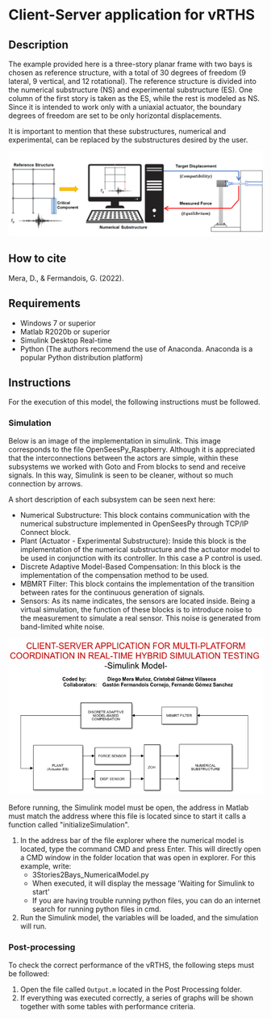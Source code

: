 # Client-Server application for vRTHS

## Description

The example provided here is a three-story planar frame with two bays is chosen as reference structure, with a total of 30 degrees of freedom (9 lateral, 9 vertical, and 12 rotational). The reference structure is divided into the numerical substructure (NS) and experimental substructure (ES). One column of the first story is taken as the ES, while the rest is modeled as NS. Since it is intended to work only with a uniaxial actuator, the boundary degrees of freedom are set to be only horizontal displacements.

It is important to mention that these substructures, numerical and experimental, can be replaced by the substructures desired by the user.

<img src="Figures/Subestructures.png" alt="Reference Structure" width="800"/>

## How to cite
Mera, D., & Fermandois, G. (2022). 

## Requirements

- Windows 7 or superior
- Matlab R2020b or superior
- Simulink Desktop Real-time
- Python (The authors recommend the use of Anaconda. Anaconda is a popular Python distribution platform)

## Instructions

For the execution of this model, the following instructions must be followed.

### Simulation

Below is an image of the implementation in simulink. This image corresponds to the file OpenSeesPy_Raspberry. Although it is appreciated that the interconnections between the actors are simple, within these subsystems we worked with Goto and From blocks to send and receive signals. In this way, Simulink is seen to be cleaner, without so much connection by arrows.

A short description of each subsystem can be seen next here:

* Numerical Substructure: This block contains communication with the numerical substructure implemented in OpenSeesPy through TCP/IP Connect block.
* Plant (Actuator - Experimental Substructure): Inside this block is the implementation of the numerical substructure and the actuator model to be used in conjunction with its controller. In this case a P control is used.
* Discrete Adaptive Model-Based Compensation: In this block is the implementation of the compensation method to be used.
* MBMRT Filter: This block contains the implementation of the transition between rates for the continuous generation of signals.
* Sensors: As its name indicates, the sensors are located inside. Being a virtual simulation, the function of these blocks is to introduce noise to the measurement to simulate a real sensor. This noise is generated from band-limited white noise.


<img src="Figures/Imp.png" alt="Reference Structure" width="800"/>

Before running, the Simulink model must be open, the address in Matlab must match the address where this file is located since to start it calls a function called "initializeSimulation".

1. In the address bar of the file explorer where the numerical model is located, type the command CMD and press Enter. This will directly open a CMD window in the folder location that was open in explorer. For this example, write:
	* 3Stories2Bays_NumericalModel.py
	* When executed, it will display the message 'Waiting for Simulink to start'
	* If you are having trouble running python files, you can do an internet search for running python files in cmd.
2. Run the Simulink model, the variables will be loaded, and the simulation will run.

### Post-processing

To check the correct performance of the vRTHS, the following steps must be followed:

1. Open the file called `Output.m` located in the Post Processing folder.
2. If everything was executed correctly, a series of graphs will be shown together with some tables with performance criteria.











